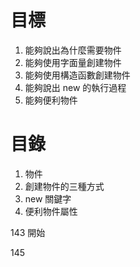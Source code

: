 # 目標

1. 能夠說出為什麼需要物件
2. 能夠使用字面量創建物件
3. 能夠使用構造函數創建物件
4. 能夠說出 new 的執行過程
5. 能夠便利物件

# 目錄

1. 物件
2. 創建物件的三種方式
3. new 關鍵字
4. 便利物件屬性

143 開始

145
